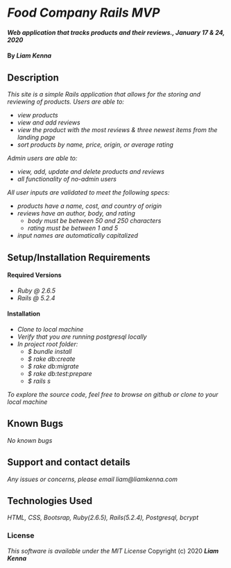 # _Food Company Rails MVP_

#### _Web application that tracks products and their reviews., January 17 & 24, 2020_

#### By _**Liam Kenna**_

## Description

_This site is a simple Rails application that allows for the storing and reviewing of products. Users are able to:_

* _view products_
* _view and add reviews_
* _view the product with the most reviews & three newest items from the landing page_
* _sort products by name, price, origin, or average rating_

_Admin users are able to:_

* _view, add, update and delete products and reviews_
* _all functionality of no-admin users_

_All user inputs are validated to meet the following specs:_

* _products have a name, cost, and country of origin_
* _reviews have an author, body, and rating_
  * _body must be between 50 and 250 characters_
  * _rating must be between 1 and 5_
* _input names are automatically capitalized_

## Setup/Installation Requirements

#### Required Versions

* _Ruby @ 2.6.5_
* _Rails @ 5.2.4_

#### Installation

* _Clone to local machine_
* _Verify that you are running postgresql locally_
* _In project root folder:_
  * _$ bundle install_
  * _$ rake db:create_
  * _$ rake db:migrate_
  * _$ rake db:test:prepare_
  * _$ rails s_

_To explore the source code, feel free to browse on github or clone to your local machine_

## Known Bugs
_No known bugs_

## Support and contact details
_Any issues or concerns, please email liam@liamkenna.com_

## Technologies Used
_HTML, CSS, Bootsrap, Ruby(2.6.5), Rails(5.2.4), Postgresql, bcrypt_

### License
*This software is available under the MIT License*
Copyright (c) 2020 **_Liam Kenna_**